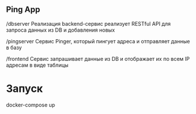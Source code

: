## Ping App

/dbserver
Реализация backend-сервис реализует RESTful API для запроса данных из DB и добавления новых

/pingserver
Сервис Pinger, который пингует адреса и отправляет данные в базу

/frontend
Сервис запрашивает данные из DB и отображает их по всем IP адресам в виде таблицы

# Запуск

docker-compose up
